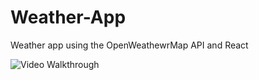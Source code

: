 # Weather-App 

 Weather app using the OpenWeathewrMap API and React


<img src= 'http://g.recordit.co/ASxCnpWD9E.gif' title='Video Walkthrough' width='' alt='Video Walkthrough' />

